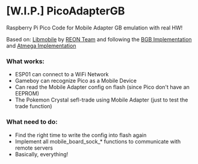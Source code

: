 # [W.I.P.] PicoAdapterGB
Raspberry Pi Pico Code for Mobile Adapter GB emulation with real HW!

Based on: [Libmobile](https://github.com/REONTeam/libmobile-atmega) by [REON Team](https://github.com/REONTeam) and following the [BGB Implementation](https://github.com/REONTeam/libmobile-bgb) and [Atmega Implementation](https://github.com/REONTeam/ArduinoAdapterGB)

### What works:
* ESP01 can connect to a WiFi Network
* Gameboy can recognize Pico as a Mobile Device
* Can read the Mobile Adapter config on flash (since Pico don't have an EEPROM)
* The Pokemon Crystal sefl-trade using Mobile Adapter (just to test the trade function)

### What need to do:
* Find the right time to write the config into flash again
* Implement all mobile_board_sock_* functions to communicate with remote servers
* Basically, everything!
